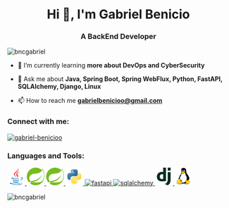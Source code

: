<h1 align="center">Hi 👋, I'm Gabriel Benicio</h1>
<h3 align="center">A BackEnd Developer</h3>

<p align="left">
  <img src="https://komarev.com/ghpvc/?username=bncgabriel&label=Profile%20views&color=0e75b6&style=flat" alt="bncgabriel" />
</p>

- 🌱 I’m currently learning **more about DevOps and CyberSecurity**

- 💬 Ask me about **Java, Spring Boot, Spring WebFlux, Python, FastAPI, SQLAlchemy, Django, Linux**

- 📫 How to reach me **gabrielbenicioo@gmail.com**

<h3 align="left">Connect with me:</h3>
<p align="left">
  <a href="https://linkedin.com/in/gabriel-benicioo" target="blank">
    <img align="center" src="https://raw.githubusercontent.com/rahuldkjain/github-profile-readme-generator/master/src/images/icons/Social/linked-in-alt.svg" alt="gabriel-benicioo" height="30" width="40" />
  </a>
</p>

<h3 align="left">Languages and Tools:</h3>
<p align="left">
  <a href="https://www.java.com" target="_blank" rel="noreferrer">
    <img src="https://raw.githubusercontent.com/devicons/devicon/master/icons/java/java-original.svg" alt="java" width="40" height="40"/>
  </a>
  <a href="https://spring.io/projects/spring-boot" target="_blank" rel="noreferrer">
    <img src="https://raw.githubusercontent.com/devicons/devicon/master/icons/spring/spring-original.svg" alt="springboot" width="40" height="40"/>
  </a>
  <a href="https://spring.io/projects/spring-webflux" target="_blank" rel="noreferrer">
    <img src="https://raw.githubusercontent.com/devicons/devicon/master/icons/spring/spring-original.svg" alt="springwebflux" width="40" height="40"/>
  </a>
  <a href="https://www.python.org" target="_blank" rel="noreferrer">
    <img src="https://raw.githubusercontent.com/devicons/devicon/master/icons/python/python-original.svg" alt="python" width="40" height="40"/>
  </a>
  <a href="https://fastapi.tiangolo.com/" target="_blank" rel="noreferrer">
    <img src="https://cdn.jsdelivr.net/gh/devicons/devicon/icons/fastapi/fastapi-original.svg" alt="fastapi" width="40" height="40"/>
  </a>
  <a href="https://www.sqlalchemy.org/" target="_blank" rel="noreferrer">
    <img src="https://cdn.jsdelivr.net/gh/devicons/devicon/icons/sqlalchemy/sqlalchemy-original.svg" alt="sqlalchemy" width="40" height="40"/>
  </a>
  <a href="https://www.djangoproject.com/" target="_blank" rel="noreferrer">
    <img src="https://raw.githubusercontent.com/devicons/devicon/master/icons/django/django-plain.svg" alt="django" width="40" height="40"/>
  </a>
  <a href="https://www.linux.org/" target="_blank" rel="noreferrer">
    <img src="https://raw.githubusercontent.com/devicons/devicon/master/icons/linux/linux-original.svg" alt="linux" width="40" height="40"/>
  </a>
</p>

<p>
  <img align="center" src="https://github-readme-stats.vercel.app/api?username=bncgabriel&show_icons=true&locale=en" alt="bncgabriel" />
</p>
